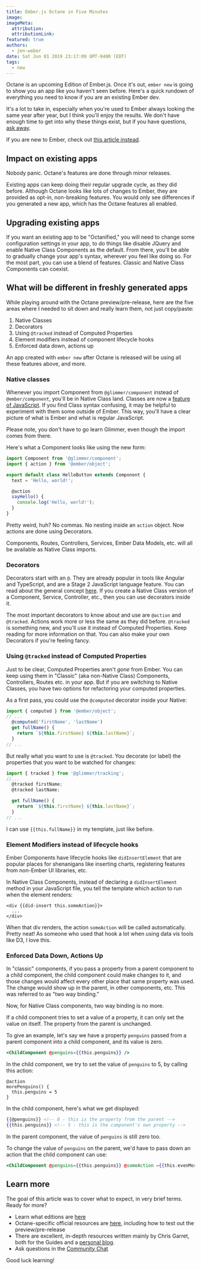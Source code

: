 ```yaml
---
title: Ember.js Octane in Five Minutes
image:
imageMeta:
  attribution:
  attributionLink:
featured: true
authors: 
  - jen-weber
date: Sat Jun 01 2019 23:17:09 GMT-0400 (EDT)
tags:
  - new
---
```


Octane is an upcoming Edition of Ember.js. Once it's out, `ember new` is going to show you an app like you haven't seen before. Here's a quick rundown of everything you need to know if you are an existing Ember dev.

It's a lot to take in, especially when you're used to Ember always looking the same year after year, but I think you'll enjoy the results.
We don't have enough time to get into why these things exist, but if you have questions, [ask away](https://emberjs.com/community/). 

If you are new to Ember, check out [this article instead](https://medium.com/ember-ish/faqs-about-ember-js-in-2019-64efabbf84e6).

## Impact on existing apps

Nobody panic. Octane's features are done through minor releases.

Existing apps can keep doing their regular upgrade cycle, as they did before. Although Octane looks like lots of changes to Ember, they are provided as opt-in, non-breaking features. You would only see differences if you generated a new app, which has the Octane features all enabled.

## Upgrading existing apps

If you want an existing app to be "Octanified," you will need to change some configuration settings in your app, to do things like disable JQuery and enable Native Class Components as the default. From there, you'll be able to gradually change your app's syntax, wherever you feel like doing so. For the most part, you can use a blend of features. Classic and Native Class Components can coexist.

## What will be different in freshly generated apps

While playing around with the Octane preview/pre-release, here are the five areas where I needed to sit down and really learn them, not just copy/paste:

1. Native Classes
2. Decorators
3. Using `@tracked` instead of Computed Properties
4. Element modifiers instead of component lifecycle hooks
5. Enforced data down, actions up

An app created with `ember new` after Octane is released will be using all these features above, and more.

### Native classes

Whenever you import Component from `@glimmer/component` instead of `@ember/component`, you'll be in Native Class land. Classes are now a [feature of JavaScript](https://developer.mozilla.org/en-US/docs/Web/JavaScript/Reference/Statements/class). If you find Class syntax confusing, it may be helpful to experiment with them some outside of Ember. This way, you'll have a clear picture of what is Ember and what is regular JavaScript.

Please note, you don't have to go learn Glimmer, even though the import comes from there.

Here's what a Component looks like using the new form:

```js
import Component from '@glimmer/component';
import { action } from '@ember/object';

export default class HelloButton extends Component {
  text = 'Hello, world!';

  @action
  sayHello() {
    console.log('Hello, world!');
  }
}
```

Pretty weird, huh? No commas. No nesting inside an `action` object. Now actions are done using Decorators.

Components, Routes, Controllers, Services, Ember Data Models, etc. will all be available as Native Class imports.

### Decorators

Decorators start with an `@`. They are already popular in tools like Angular and TypeScript, and are a Stage 2 JavaScript language feature. You can read about the general concept [here](https://github.com/tc39/proposal-decorators). If you create a Native Class version of a Component, Service, Controller, etc., then you can use decorators inside it.

The most important decorators to know about and use are `@action` and `@tracked`. Actions work more or less the same as they did before. `@tracked` is something new, and you'll use it instead of Computed Properties.
Keep reading for more information on that. You can also make your own Decorators if you're feeling fancy.

### Using `@tracked` instead of Computed Properties

Just to be clear, Computed Properties aren't _gone_ from Ember. You can keep using them in "Classic" (aka non-Native Class) Components, Controllers, Routes etc. in your app. But if you are switching to Native Classes, you have two options for refactoring your computed properties.

As a first pass, you could use the `@computed` decorator inside your Native:

```js
import { computed } from '@ember/object';
// ...
  @computed('firstName', 'lastName')
  get fullName() {
    return `${this.firstName} ${this.lastName}`;
  }
// ...
```

But really what you want to use is `@tracked`. You decorate (or label) the properties that you want to be watched for changes:

```js
import { tracked } from '@glimmer/tracking';
//...
  @tracked firstName;
  @tracked lastName;

  get fullName() {
    return `${this.firstName} ${this.lastName}`;
  }
// ...
```

I can use `{{this.fullName}}` in my template, just like before.

### Element Modifiers instead of lifecycle hooks

Ember Components have lifecycle hooks like `didInsertElement` that are popular places for shenanigans like inserting charts, registering features from non-Ember UI libraries, etc.

In Native Class Components, instead of declaring a `didInsertElement` method in your JavaScript file, you tell the template which action to run when the element renders:

```
<div {{did-insert this.someAction}}>
  ...
</div>
```

When that div renders, the action `someAction` will be called automatically. Pretty neat! As someone who used that hook a lot when using data vis tools like D3, I love this.

### Enforced Data Down, Actions Up

In "classic" components, if you pass a property from a parent component to a child component, the child component could make changes to it, and those changes would affect every other place that same property was used. The change would show up in the parent, in other components, etc. This was referred to as "two way binding."

Now, for Native Class components, two way binding is no more.

If a child component tries to set a value of a property, it can only set the value on itself. The property from the parent is unchanged.

To give an example, let's say we have a property `penguins` passed from a parent component into a child component, and its value is zero.

```hbs
<ChildComponent @penguins={{this.penguins}} />
```

In the child component, we try to set the value of `penguins` to 5, by calling this action:

```
@action
morePenguins() {
  this.penguins = 5
}
```

In the child component, here's what we get displayed:

```hbs
{{@penguins}} <!-- 0 - this is the property from the parent -->
{{this.penguins}} <!-- 5 - this is the component's own property -->
```

In the parent component, the value of `penguins` is still zero too.

To change the value of `penguins` on the parent, we'd have to pass down an action that the child component can use:

```hbs
<ChildComponent @penguins={{this.penguins}} @someAction ={{this.evenMorePenguins}} />
```

## Learn more

The goal of this article was to cover what to expect, in very brief terms. Ready for more?

- Learn what editions are [here](https://emberjs.com/editions/)
- Octane-specific official resources are [here](https://emberjs.com/editions/octane), including how to test out the preview/pre-release
- There are excellent, in-depth resources written mainly by Chris Garret, both for the Guides and a [personal blog](https://www.pzuraq.com/).
- Ask questions in the [Community Chat](https://emberjs.com/community/)

Good luck learning! 
